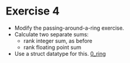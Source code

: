# Exercise 4

* Modify the passing-around-a-ring exercise.
* Calculate two separate sums:
  * rank integer sum, as before
  * rank floating point sum
* Use a struct datatype for this. [0_ring](0_ring)
